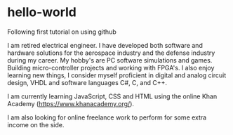 # hello-world
Following first tutorial on using github

I am retired electrical engineer.  I have developed both software and hardware solutions for the aerospace industry and the defense industry during my career.  My hobby's are PC software simulations and games.  Building micro-controller projects and working with FPGA's.  I also enjoy learning new things, I consider myself proficient in digital and analog circuit design, VHDL and software languages C#, C, and C++.

I am currently learning JavaScript, CSS and HTML using the online Khan Academy (https://www.khanacademy.org/).

I am also looking for online freelance work to perform for some extra income on the side.


